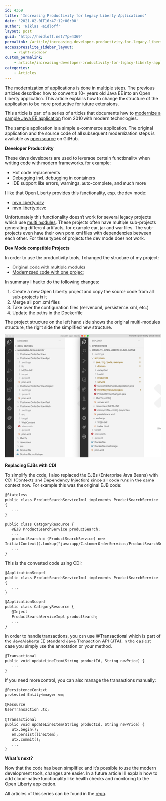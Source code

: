```yaml
---
id: 4369
title: 'Increasing Productivity for legacy Liberty Applications'
date: '2021-02-01T16:47:12+00:00'
author: 'Niklas Heidloff'
layout: post
guid: 'http://heidloff.net/?p=4369'
permalink: /article/increasing-developer-productivity-for-legacy-liberty-applications/
accesspresslite_sidebar_layout:
    - right-sidebar
custom_permalink:
    - article/increasing-developer-productivity-for-legacy-liberty-applications/
categories:
    - Articles
---
```


The modernization of applications is done in multiple steps. The previous articles described how to convert a 10+ years old Java EE into an Open Liberty application. This article explains how to change the structure of the application to be more productive for future extensions.

This article is part of a series of articles that documents how to [modernize a sample Java EE application](https://github.com/nheidloff/application-modernization-javaee-quarkus#documentation) from 2010 with modern technologies.

The sample application is a simple e-commerce application. The original application and the source code of all subsequent modernization steps is available as [open source](https://github.com/nheidloff/application-modernization-javaee-quarkus) on GitHub.

**Developer Productivity**

These days developers are used to leverage certain functionality when writing code with modern frameworks, for example:

- Hot code replacements
- Debugging incl. debugging in containers
- IDE support like errors, warnings, auto-complete, and much more

I like that Open Liberty provides this functionality, esp. the dev mode:

- [mvn liberty:dev](https://github.com/OpenLiberty/ci.maven/blob/master/docs/dev.md#dev)
- [mvn liberty:devc](https://github.com/OpenLiberty/ci.maven/blob/master/docs/dev.md#devc-container-mode)

Unfortunately this functionality doesn’t work for several legacy projects which use [multi modules](https://github.com/OpenLiberty/guide-maven-multimodules). These projects often have multiple sub-projects generating different artifacts, for example ear, jar and war files. The sub-projects even have their own pom.xml files with dependencies between each other. For these types of projects the dev mode does not work.

**Dev Mode compatible Projects**

In order to use the productivity tools, I changed the structure of my project:

- [Original code with multiple modules](https://github.com/nheidloff/application-modernization-javaee-quarkus/tree/master/monolith-open-liberty)
- [Modernzsed code with one project](https://github.com/nheidloff/application-modernization-javaee-quarkus/tree/master/monolith-open-liberty-cloud-native)

In summary I had to do the following changes:

1. Create a new Open Liberty project and copy the source code from all sub-projects in it
2. Merge all pom.xml files
3. Take over the configuration files (server.xml, persistence.xml, etc.)
4. Update the paths in the Dockerfile

The project structure on the left hand side shows the original multi-modules structure, the right side the simplified new structure.

![image](/assets/img/2021/02/open-liberty-project-structure.png)

**Replacing EJBs with CDI**

To simplify the code, I also replaced the EJBs (Enterprise Java Beans) with CDI (Contexts and Dependency Injection) since all code runs in the same context now. For example this was the original EJB code:

```
@Stateless
public class ProductSearchServiceImpl implements ProductSearchService {
   ...
}
```

```
public class CategoryResource {
   @EJB ProductSearchService productSearch;
   ...	
   productSearch = (ProductSearchService) new InitialContext().lookup("java:app/CustomerOrderServices/ProductSearchServiceImpl!org.pwte.example.service.ProductSearchService");
   ...
}
```

This is the converted code using CDI:

```
@ApplicationScoped
public class ProductSearchServiceImpl implements ProductSearchService {
   ...
}
```

```
@ApplicationScoped
public class CategoryResource {
   @Inject
   ProductSearchServiceImpl productSearch;
   ...
}
```

In order to handle transactions, you can use @Transactional which is part of the Java/Jakarta EE standard Java Transaction API (JTA). In the easiest case you simply use the annotation on your method.

```
@Transactional
public void updateLineItem(String productId, String newPrice) {
   ...
}	
```

If you need more control, you can also manage the transactions manually:

```
@PersistenceContext
protected EntityManager em;

@Resource
UserTransaction utx;
	
@Transactional
public void updateLineItem(String productId, String newPrice) {
   utx.begin();
   em.persist(lineItem);
   utx.commit();
   ...
}
```

**What’s next?**

Now that the code has been simplified and it’s possible to use the modern development tools, changes are easier. In a future article I’ll explain how to add cloud-native functionality like health checks and monitoring to the Open Liberty application.

All articles of this series can be found in the [repo](https://github.com/nheidloff/application-modernization-javaee-quarkus#documentation).
